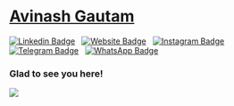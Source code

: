 # [Avinash Gautam](https://github.com/Avinash-msc/)

[![Linkedin Badge](https://img.shields.io/badge/-LinkedIn-0e76a8?style=for-the-badge&logo=Linkedin&logoColor=white)](https://www.linkedin.com/in/avinash-gautam-717156202/) &nbsp;
[![Website Badge](https://img.shields.io/badge/Website-3b5998?style=for-the-badge&logo=google-chrome&logoColor=white)](https://iampavangandhi.github.io/) &nbsp;
[![Instagram Badge](https://img.shields.io/badge/-Instagram-e4405f?style=for-the-badge&logo=Instagram&logoColor=white)](https://instagram.com/avinash_msc)  &nbsp;
[![Telegram Badge](https://img.shields.io/badge/-Telegram-0088cc?style=for-the-badge&logo=Telegram&logoColor=white)](https://t.me/Avinash_G)  &nbsp;
[![WhatsApp Badge](https://img.shields.io/badge/WhatsApp-25D366?style=for-the-badge&logo=whatsapp&logoColor=white)](https://wa.me/916377235075)  &nbsp;

### Glad to see you here! &nbsp;
![](https://visitor-badge.glitch.me/badge?page_id=Avinash-msc.Avinash-msc&style=flat-square&color=0088cc)
